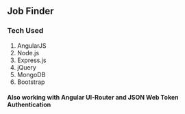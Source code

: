 ## Job Finder

### Tech Used
1. AngularJS
2. Node.js
3. Express.js
4. jQuery
5. MongoDB
6. Bootstrap


#### Also working with Angular UI-Router and JSON Web Token Authentication
